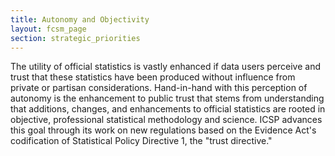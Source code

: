 ```yaml
---
title: Autonomy and Objectivity
layout: fcsm_page
section: strategic_priorities
---
```

 <p>The utility of official statistics is vastly enhanced if data users perceive and trust that these statistics have been produced without influence from private or partisan considerations. Hand-in-hand with this perception of autonomy is the enhancement to public trust that stems from understanding that additions, changes, and enhancements to official statistics are rooted in objective, professional statistical methodology and science. ICSP advances this goal through its work on new regulations based on the Evidence Act's codification of Statistical Policy Directive 1, the "trust directive."</p>